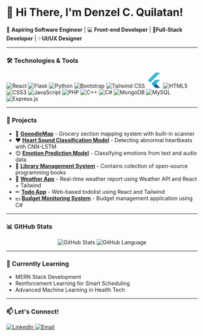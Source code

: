 # 👋 Hi There, I'm Denzel C. Quilatan!

🚀 **Aspiring Software Engineer** | 💻 **Front-end Developer** | 🎯**Full-Stack Developer** | ✨**UI/UX Designer**

---

### 🛠️ Technologies & Tools

<p align="left">
  <img src="https://cdn.jsdelivr.net/gh/devicons/devicon/icons/react/react-original.svg" alt="React" width="40" height="40"/>
  <img src="https://play-lh.googleusercontent.com/ekpyJiZppMBBxCR5hva9Zz1pr3MYlFP-vWTYR3eIU7HOMAmg3jCJengHJ1GFgFMyyYc" alt="Flask" width="40" height="40"/>
  <img src="https://cdn.jsdelivr.net/gh/devicons/devicon/icons/python/python-original.svg" alt="Python" width="40" height="40"/>
  <img src="https://upload.wikimedia.org/wikipedia/commons/thumb/b/b2/Bootstrap_logo.svg/1280px-Bootstrap_logo.svg.png" alt="Bootstrap" width="50" height="40"/>
  <img src="https://www.svgrepo.com/show/374118/tailwind.svg" alt="Tailwind CSS" width="40" height="40"/>
  <img src="https://raw.githubusercontent.com/devicons/devicon/master/icons/flutter/flutter-original.svg" alt="Flutter" width="40" height="40"/>
  <img src="https://cdn.jsdelivr.net/gh/devicons/devicon/icons/html5/html5-original.svg" alt="HTML5" width="40" height="40"/>
  <img src="https://cdn.jsdelivr.net/gh/devicons/devicon/icons/css3/css3-original.svg" alt="CSS3" width="40" height="40"/>
  <img src="https://cdn.jsdelivr.net/gh/devicons/devicon/icons/javascript/javascript-original.svg" alt="JavaScript" width="40" height="40"/>
  <img src="https://cdn.jsdelivr.net/gh/devicons/devicon/icons/php/php-original.svg" alt="PHP" width="40" height="40"/>
  <img src="https://cdn.jsdelivr.net/gh/devicons/devicon/icons/cplusplus/cplusplus-original.svg" alt="C++" width="40" height="40"/>
  <img src="https://cdn.jsdelivr.net/gh/devicons/devicon/icons/csharp/csharp-original.svg" alt="C#" width="40" height="40"/>
  <img src="https://cdn.jsdelivr.net/gh/devicons/devicon/icons/mongodb/mongodb-original.svg" alt="MongoDB" width="40" height="40"/>
  <img src="https://cdn.jsdelivr.net/gh/devicons/devicon/icons/mysql/mysql-original.svg" alt="MySQL" width="40" height="40"/>
  <img src="https://cdn.jsdelivr.net/gh/devicons/devicon/icons/express/express-original.svg" alt="Express.js" width="40" height="40"/>
</p>

---

### 🚀 Projects

- 🐾 **[GooodieMap](#)** - Grocery section mapping system with built-in scanner 
- ❤️ **[Heart Sound Classification Model](#)** - Detecting abnormal heartbeats with CNN-LSTM  
- 😊 **[Emotion Prediction Model](#)** - Classifying emotions from text and audio data
- 📕 **[Library Management System](#)** - Contains colection of open-source programming books
- 🍏 **[Weather App](#)** - Real-time weather report using Weather API and React + Tailwind
- ✏ **[Todo App](#)** - Web-based todolist using React and Tailwind
- 💵 **[Budget Monitoring System](#)** - Budget management application using C#

---

### 📊 GitHub Stats

<p align="center">

  <img width="47%" height="200px" src="https://github-readme-stats.vercel.app/api?username=Wadahupy&show_icons=true" alt="GitHub Stats"/>
  <img width="47%"  height="250px" src="https://github-readme-stats.vercel.app/api/top-langs/?username=Wadahupy&layout=donut" alt="GitHub Language"/>
</p>

---

### 🌱 Currently Learning

- MERN Stack Development  
- Reinforcement Learning for Smart Scheduling  
- Advanced Machine Learning in Health Tech  

---

### 📫 Let's Connect!

<p>
  <a href="https://www.linkedin.com/in/denzel-quilatan-90aab6331/" target="_blank">
    <img src="https://cdn.jsdelivr.net/gh/devicons/devicon/icons/linkedin/linkedin-original.svg" width="40" height="40" alt="LinkedIn"/>
  </a>
  <a href="mailto:quilatandenzel@gmail.com" target="_blank">
    <img src="https://upload.wikimedia.org/wikipedia/commons/thumb/7/7e/Gmail_icon_%282020%29.svg/2560px-Gmail_icon_%282020%29.svg.png" width="40" height="40" alt="Email"/>
  </a>
</p>
